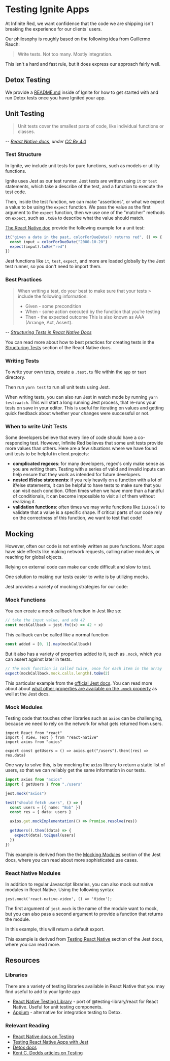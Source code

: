 # Testing Ignite Apps

At Infinite Red, we want confidence that the code we are shipping isn't breaking the experience for our clients' users.

Our philosophy is roughly based on the following idea from Guillermo Rauch:

> Write tests. Not too many. Mostly integration.

This isn't a hard and fast rule, but it does express our approach fairly well.

## Detox Testing

We provide a [README.md]([../boilerplate/detox/README.md]) inside of Ignite for how to get started with and run Detox tests once you have Ignited your app.

## Unit Testing

> Unit tests cover the smallest parts of code, like individual functions or classes.

-- <cite>[React Native docs](https://reactnative.dev/docs/testing-overview#unit-tests), under [CC By 4.0](https://creativecommons.org/licenses/by/4.0/)</cite>

### Test Structure

In Ignite, we include unit tests for pure functions, such as models or utility functions.

Ignite uses Jest as our test runner. Jest tests are written using `it` or `test` statements, which take a describe of the test, and a function to execute the test code.

Then, inside the test function, we can make "assertions", or what we expect a value to be using the `expect` function. We pass the value as the first argument to the `expect` function, then we use one of the "matcher" methods on `expect`, such as `.toBe` to describe what the value should match.

[The React Native doc](https://reactnative.dev/docs/testing-overview#unit-tests) provide the following example for a unit test:

```ts
it("given a date in the past, colorForDueDate() returns red", () => {
  const input = colorForDueDate("2000-10-20")
  expect(input).toBe("red")
})
```

Jest functions like `it`, `test`, `expect`, and more are loaded globally by the Jest test runner, so you don't need to import them.

### Best Practices

> When writing a test, do your best to make sure that your tests > include the following information:
>
> - Given - some precondition
> - When - some action executed by the function that you’re testing
> - Then - the expected outcome
>   This is also known as AAA (Arrange, Act, Assert).

-- <cite>[Structuring Tests in React Native Docs](https://reactnative.dev/docs/testing-overview#structuring-tests)</cite>

You can read more about how to best practices for creating tests in the [Structuring Tests](https://reactnative.dev/docs/testing-overview#structuring-tests) section of the React Native docs.

### Writing Tests

To write your own tests, create a `.test.ts` file within the `app` or `test` directory.

Then run `yarn test` to run all unit tests using Jest.

When writing tests, you can also run Jest in watch mode by running `yarn test:watch`. This will start a long running Jest process, that re-runs your tests on save in your editor. This is useful for iterating on values and getting quick feedback about whether your changes were successful or not.

### When to write Unit Tests

Some developers believe that every line of code should have a co-responding test. However, Infinite Red believes that some unit tests provide more values than others. Here are a few situations where we have found unit tests to be helpful in client projects:

- **complicated regexes**: for many developers, regex's only make sense as you are writing them. Testing with a series of valid and invalid inputs can help ensure that they work as intended for future developers.
- **nested if/else statements**: if you rely heavily on a function with a lot of if/else statements, it can be helpful to have tests to make sure that you can visit each condition. Often times when we have more than a handful of conditionals, it can become impossible to visit all of them without realizing it.
- **validation functions**: often times we may write functions like `isJson()` to validate that a value is a specific shape. If critical parts of our code rely on the correctness of this function, we want to test that code!

## Mocking

However, often our code is not entirely written as pure functions. Most apps have side effects like making network requests, calling native modules, or reaching for global objects.

Relying on external code can make our code difficult and slow to test.

One solution to making our tests easier to write is by utilizing mocks.

Jest provides a variety of mocking strategies for our code:

### Mock Functions

You can create a mock callback function in Jest like so:

```ts
// take the input value, and add 42
const mockCallback = jest.fn((x) => 42 + x)
```

This callback can be called like a normal function

```ts
const added = [0, 1].map(mockCallback)
```

But it also has a variety of properties added to it, such as `.mock`, which you can assert against later in tests.

```ts
// The mock function is called twice, once for each item in the array
expect(mockCallback.mock.calls.length).toBe(2)
```

This particular example from the [official Jest docs](https://jestjs.io/docs/mock-functions#using-a-mock-function). You can read more about about [what other properties are available on the `.mock` property](https://jestjs.io/docs/mock-functions#mock-property) as well at the Jest docs.

### Mock Modules

Testing code that touches other libraries such as `axios` can be challenging, because we need to rely on the network for what gets returned from users.

```tsx
import React from "react"
import { View, Text } from "react-native"
import axios from "axios"

export const getUsers = () => axios.get("/users").then((res) => res.data)
```

One way to solve this, is by mocking the `axios` library to return a static list of users, so that we can reliably get the same information in our tests.

```ts
import axios from "axios"
import { getUsers } from "./users"

jest.mock("axios")

test("should fetch users", () => {
  const users = [{ name: "Bob" }]
  const res = { data: users }

  axios.get.mockImplementation(() => Promise.resolve(res))

  getUsers().then((data) => {
    expect(data).toEqual(users)
  })
})
```

This example is derived from the the [Mocking Modules](https://jestjs.io/docs/mock-functions#mocking-modules) section of the Jest docs, where you can read about more sophisticated use cases.

### React Native Modules

In addition to regular Javascript libraries, you can also mock out native modules in React Native. Using the following syntax

```
jest.mock('react-native-video', () => 'Video');
```

The first argument of `jest.mock` is the name of the module want to mock, but you can also pass a second argument to provide a function that returns the module.

In this example, this will return a default export.

This example is derived from [Testing React Native](https://jestjs.io/docs/tutorial-react-native#mock-native-modules-using-jestmock) section of the Jest docs, where you can read more.

## Resources

### Libraries

There are a variety of testing libraries available in React Native that you may find useful to add to your Ignite app

- [React Native Testing Library](https://callstack.github.io/react-native-testing-library/) - port of @testing-library/react for React Native. Useful for unit testing components.
- [Appium](https://appium.io/) - alternative for integration testing to Detox.

### Relevant Reading

- [React Native docs on Testing](https://reactnative.dev/docs/testing-overview)
- [Testing React Native Apps with Jest](https://jestjs.io/docs/tutorial-react-native)
- [Detox docs](https://wix.github.io/Detox/)
- [Kent C. Dodds articles on Testing](https://kentcdodds.com/blog?q=test)
